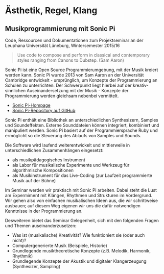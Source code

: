 # Ästhetik, Regel, Klang
## Musikprogrammierung mit Sonic Pi

Code, Ressourcen und Dokumentationen zum Projektseminar an der Leuphana Universität Lüneburg, Wintersemester 2015/16

> Use code to compose and perform in classical and contemporary styles ranging from Canons to Dubstep. 
> (Sam Aaron)

Sonic Pi ist eine Open Source Programmierumgebung, mit der Musik kreiert werden kann. Sonic Pi wurde 2013 von Sam Aaron an der Universität Cambridge entwickelt - ursprünglich, um Konzepte der Programmierung an Schulen zu unterrichten. Der Schwerpunkt liegt hierbei auf der kreativ-sinnlichen Auseinandersetzung mit der Musik - Konzepte der Programmierung werden gleichsam nebenbei vermittelt.

* [Sonic Pi-Hompage](http://www.sonic-pi.net)
* [Sonic Pi-Repository auf GitHub](https://github.com/samaaron/sonic-pi)

Sonic Pi enthält eine Bibliothek an unterschiedlichen Synthesizern, Samples und Soundeffekten. Externe Sounddateien können integriert, kombiniert und manipuliert werden. Sonic Pi basiert auf der Programmiersprache Ruby und ermöglicht so die Steuerung des Ablaufs von Samples und Sounds.

Die Software wird laufend weiterentwickelt und mittlerweile in unterschiedlichen Zusammenhängen eingesetzt:

* als musikpädagogisches Instrument
* als Labor für musikalische Experimente und Werkzeug für algorithmische Kompositionen
* als Musikinstrument für das Live-Coding (zur Laufzeit programmierte Musik auf der Bühne)

Im Seminar werden wir praktisch mit Sonic Pi arbeiten. Dabei steht die Lust am Expermiment mit Klängen, Rhythmen und Strukturen im Vordergrund. Wir gehen also von einfachen musikalischen Ideen aus, die wir schrittweise ausbauen; auf diesem Weg eigenen wir uns die dafür notwendigen Kenntnisse in der Programmierung an.

Desweiteren bietet das Seminar Gelegenheit, sich mit den folgenden Fragen und Themen auseinanderzusetzen:

* Was ist (musikalische) Kreativität? Wie funktioniert sie (oder auch nicht)?
* Computergenerierte Musik (Beispiele, Historie)
* Grundlegende musiktheoretische Konzepte (z.B. Melodik, Harmonik, Rhythmik)
* Grundlegende Konzepte der Akustik und digitaler Klangerzeugung (Synthesizer, Sampling)
